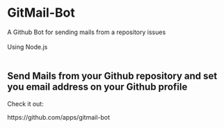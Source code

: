 # GitMail-Bot
A Github Bot for sending mails from a repository issues <br/>
<br/>
Using Node.js<br/>
<br/>

## Send Mails from your Github repository and set you email address on your Github profile<br/>

<p>Check it out:</p>
https://github.com/apps/gitmail-bot
